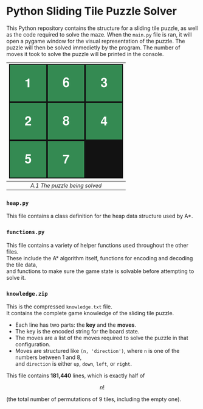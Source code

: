 # Python Sliding Tile Puzzle Solver

This Python repository contains the structure for a sliding tile puzzle, as well as the code required to solve the maze.
When the `main.py` file is ran, it will open a pygame window for the visual representation of the puzzle. The puzzle will then be solved immedietly by the program.
The number of moves it took to solve the puzzle will be printed in the console.

| ![alt text](res/puzzle_gif.gif) |
|:--:|
| *A.1 The puzzle being solved* |

### `heap.py`
This file contains a class definition for the heap data structure used by A*.

### `functions.py`
This file contains a variety of helper functions used throughout the other files.  
These include the A* algorithm itself, functions for encoding and decoding the tile data,  
and functions to make sure the game state is solvable before attempting to solve it.

### `knowledge.zip`
This is the compressed `knowledge.txt` file.  
It contains the complete game knowledge of the sliding tile puzzle.  

- Each line has two parts: the **key** and the **moves**.  
- The key is the encoded string for the board state.  
- The moves are a list of the moves required to solve the puzzle in that configuration.  
- Moves are structured like `(n, 'direction')`, where `n` is one of the numbers between 1 and 8,  
  and `direction` is either `up`, `down`, `left`, or `right`.  

This file contains **181,440** lines, which is exactly half of  

$$
n!
$$

(the total number of permutations of 9 tiles, including the empty one).
